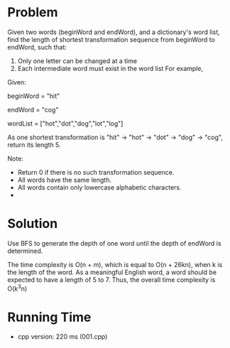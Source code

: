 # Problem

Given two words (beginWord and endWord), and a dictionary's word list, find the length of shortest transformation sequence from beginWord to endWord, such that:

1. Only one letter can be changed at a time
2. Each intermediate word must exist in the word list
For example,

Given:

beginWord = "hit"

endWord = "cog"

wordList = ["hot","dot","dog","lot","log"]

As one shortest transformation is "hit" -> "hot" -> "dot" -> "dog" -> "cog", return its length 5.

Note:

- Return 0 if there is no such transformation sequence.
- All words have the same length.
- All words contain only lowercase alphabetic characters.
- 
# Solution

Use BFS to generate the depth of one word until the depth of endWord is determined.

The time complexity is O(n + m), which is equal to O(n + 26kn), when k is the length of the word. As a meaningful English word, a word should be expected to have a length of 5 to 7. Thus, the overall time complexity is O(k<sup>3</sup>n)

# Running Time

- cpp version: 220 ms (001.cpp)